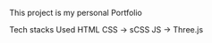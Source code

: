This project is my personal Portfolio

Tech stacks Used
    HTML
    CSS -> sCSS
    JS -> Three.js
